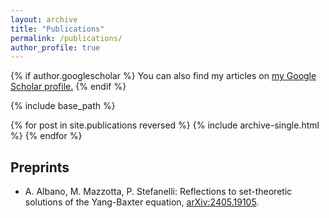 ```yaml
---
layout: archive
title: "Publications"
permalink: /publications/
author_profile: true
---
```


{% if author.googlescholar %}
  You can also find my articles on <u><a href="{{author.googlescholar}}">my Google Scholar profile</a>.</u>
{% endif %}

{% include base_path %}

{% for post in site.publications reversed %}
  {% include archive-single.html %}
{% endfor %}

Preprints
---
  * A. Albano, M. Mazzotta, P. Stefanelli: Reflections to set-theoretic solutions of the Yang-Baxter equation, [arXiv:2405.19105](https://arxiv.org/abs/2405.19105).  
